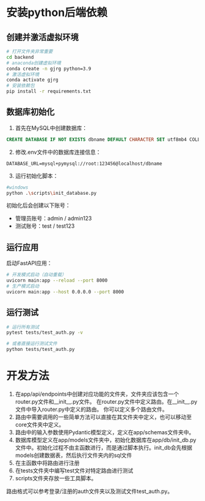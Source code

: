 # 安装python后端依赖

## 创建并激活虚拟环境

```bash
# 打开文件夹非常重要
cd backend
# anaconda创建虚拟环境
conda create -n gjrg python=3.9
# 激活虚拟环境
conda activate gjrg
# 安装依赖包
pip install -r requirements.txt
```

## 数据库初始化

1. 首先在MySQL中创建数据库：
```sql
CREATE DATABASE IF NOT EXISTS dbname DEFAULT CHARACTER SET utf8mb4 COLLATE utf8mb4_unicode_ci;
```

2. 修改.env文件中的数据库连接信息：
```
DATABASE_URL=mysql+pymysql://root:123456@localhost/dbname
```

3. 运行初始化脚本：
```bash
#windows
python .\scripts\init_database.py
```

初始化后会创建以下账号：
- 管理员账号：admin / admin123
- 测试账号：test / test123

## 运行应用

启动FastAPI应用：
```bash
# 开发模式启动（自动重载）
uvicorn main:app --reload --port 8000
# 生产模式启动
uvicorn main:app --host 0.0.0.0 --port 8000
```



## 运行测试

```bash
# 运行所有测试
pytest tests/test_auth.py -v

# 或者直接运行测试文件
python tests/test_auth.py
```




# 开发方法

1. 在app/api/endpoints中创建对应功能的文件夹，文件夹应该包含一个router.py文件和__init__.py文件。
   在router.py文件中定义路由。在__init__.py文件中导入router.py中定义的路由。
   你可以定义多个路由文件。
2. 路由中需要调用的一些简单方法可以直接在其文件夹中定义，也可以移动至core文件夹中定义。
3. 路由中的输入参数使用Pydantic模型定义，定义在app/schemas文件夹中。
4. 数据库模型定义在app/models文件夹中，初始化数据库在app/db/init_db.py文件中。初始化过程不由主函数进行，而是通过脚本执行。init_db会先根据models创建数据表，然后执行文件夹内的sql文件
5. 在主函数中将路由进行注册
6. 在tests文件夹中编写test文件对特定路由进行测试
7. scripts文件夹存放一些工具脚本。

路由格式可以参考登录/注册的auth文件夹以及测试文件test_auth.py。

